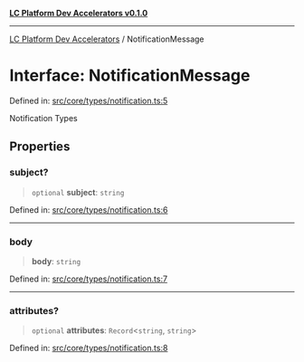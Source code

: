 [**LC Platform Dev Accelerators v0.1.0**](../README.md)

***

[LC Platform Dev Accelerators](../globals.md) / NotificationMessage

# Interface: NotificationMessage

Defined in: [src/core/types/notification.ts:5](https://github.com/stainedhead/lc-platform-dev-accelerators/blob/12c3626979e745866113de19cb4bb33222f28139/src/core/types/notification.ts#L5)

Notification Types

## Properties

### subject?

> `optional` **subject**: `string`

Defined in: [src/core/types/notification.ts:6](https://github.com/stainedhead/lc-platform-dev-accelerators/blob/12c3626979e745866113de19cb4bb33222f28139/src/core/types/notification.ts#L6)

***

### body

> **body**: `string`

Defined in: [src/core/types/notification.ts:7](https://github.com/stainedhead/lc-platform-dev-accelerators/blob/12c3626979e745866113de19cb4bb33222f28139/src/core/types/notification.ts#L7)

***

### attributes?

> `optional` **attributes**: `Record`\<`string`, `string`\>

Defined in: [src/core/types/notification.ts:8](https://github.com/stainedhead/lc-platform-dev-accelerators/blob/12c3626979e745866113de19cb4bb33222f28139/src/core/types/notification.ts#L8)
